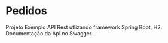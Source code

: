 # Pedidos
Projeto Exemplo API Rest utlizando framework Spring Boot, H2.
Documentação da Api no Swagger.
